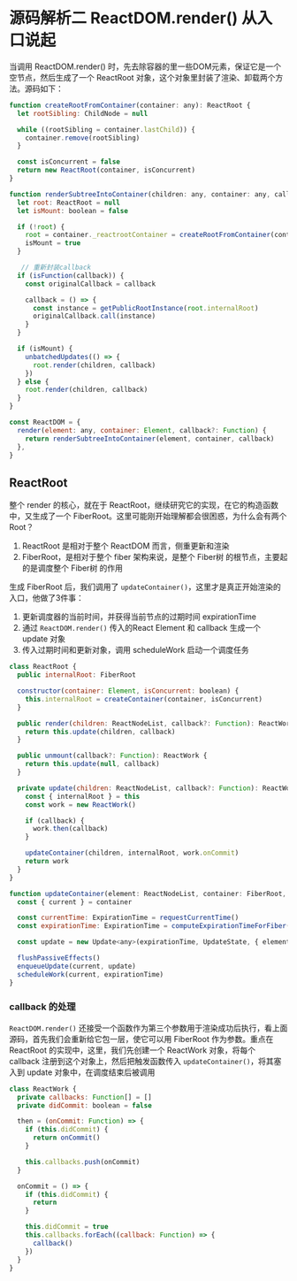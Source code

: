 # 源码解析二 ReactDOM.render() 从入口说起
当调用 ReactDOM.render() 时，先去除容器的里一些DOM元素，保证它是一个空节点，然后生成了一个 ReactRoot 对象，这个对象里封装了渲染、卸载两个方法。源码如下：

``` javascript
function createRootFromContainer(container: any): ReactRoot {
  let rootSibling: ChildNode = null

  while ((rootSibling = container.lastChild)) {
    container.remove(rootSibling)
  }

  const isConcurrent = false
  return new ReactRoot(container, isConcurrent)
}

function renderSubtreeIntoContainer(children: any, container: any, callback?: Function) {
  let root: ReactRoot = null
  let isMount: boolean = false

  if (!root) {
    root = container._reactrootContainer = createRootFromContainer(container)
    isMount = true
  }

   // 重新封装callback
  if (isFunction(callback)) {
    const originalCallback = callback

    callback = () => {
      const instance = getPublicRootInstance(root.internalRoot)
      originalCallback.call(instance)
    }
  }

  if (isMount) {
    unbatchedUpdates(() => {
      root.render(children, callback)
    })
  } else {
    root.render(children, callback)
  }
}

const ReactDOM = {
  render(element: any, container: Element, callback?: Function) {
    return renderSubtreeIntoContainer(element, container, callback)
  },
}
```

## ReactRoot
整个 render 的核心，就在于 ReactRoot，继续研究它的实现，在它的构造函数中，又生成了一个 FiberRoot。这里可能刚开始理解都会很困惑，为什么会有两个 Root？

1. ReactRoot 是相对于整个 ReactDOM 而言，侧重更新和渲染
2. FiberRoot，是相对于整个 fiber 架构来说，是整个 Fiber树 的根节点，主要起的是调度整个 Fiber树 的作用

生成 FiberRoot 后，我们调用了 `updateContainer()`，这里才是真正开始渲染的入口，他做了3件事：
1. 更新调度器的当前时间，并获得当前节点的过期时间 expirationTime
2. 通过 `ReactDOM.render()` 传入的React Element 和 callback 生成一个 update 对象
3. 传入过期时间和更新对象，调用 scheduleWork 启动一个调度任务

``` javascript
class ReactRoot {
  public internalRoot: FiberRoot

  constructor(container: Element, isConcurrent: boolean) {
    this.internalRoot = createContainer(container, isConcurrent)
  }

  public render(children: ReactNodeList, callback?: Function): ReactWork {
    return this.update(children, callback)
  }

  public unmount(callback?: Function): ReactWork {
    return this.update(null, callback)
  }

  private update(children: ReactNodeList, callback?: Function): ReactWork {
    const { internalRoot } = this
    const work = new ReactWork()

    if (callback) {
      work.then(callback)
    }

    updateContainer(children, internalRoot, work.onCommit)
    return work
  }
}

function updateContainer(element: ReactNodeList, container: FiberRoot, callback?: Function) {
  const { current } = container

  const currentTime: ExpirationTime = requestCurrentTime()
  const expirationTime: ExpirationTime = computeExpirationTimeForFiber(currentTime, current)

  const update = new Update<any>(expirationTime, UpdateState, { element }, callback)

  flushPassiveEffects()
  enqueueUpdate(current, update)
  scheduleWork(current, expirationTime)
}
```

### callback 的处理
`ReactDOM.render()` 还接受一个函数作为第三个参数用于渲染成功后执行，看上面源码，首先我们会重新给它包一层，使它可以用 FiberRoot 作为参数。重点在 ReactRoot 的实现中，这里，我们先创建一个 ReactWork 对象，将每个 callback 注册到这个对象上，然后把触发函数传入 `updateContainer()`，将其塞入到 update 对象中，在调度结束后被调用

``` javascript
class ReactWork {
  private callbacks: Function[] = []
  private didCommit: boolean = false

  then = (onCommit: Function) => {
    if (this.didCommit) {
      return onCommit()
    }

    this.callbacks.push(onCommit)
  }

  onCommit = () => {
    if (this.didCommit) {
      return
    }

    this.didCommit = true
    this.callbacks.forEach((callback: Function) => {
      callback()
    })
  }
}
```




